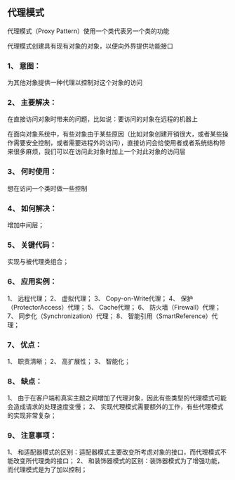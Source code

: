 ## 代理模式

代理模式（Proxy Pattern）使用一个类代表另一个类的功能

代理模式创建具有现有对象的对象，以便向外界提供功能接口

### 1、 意图：

为其他对象提供一种代理以控制对这个对象的访问

### 2、 主要解决：

在直接访问对象时带来的问题，比如说：要访问的对象在远程的机器上

在面向对象系统中，有些对象由于某些原因（比如对象创建开销很大，或者某些操作需要安全控制，或者需要进程外的访问），直接访问会给使用者或者系统结构带来很多麻烦，我们可以在访问此对象时加上一个对此对象的访问层

### 3、 何时使用：

想在访问一个类时做一些控制

### 4、 如何解决：

增加中间层；

### 5、 关键代码：

实现与被代理类组合；

### 6、 应用实例：

1、 远程代理；
2、 虚拟代理；
3、 Copy-on-Write代理；
4、 保护（ProtectorAccess）代理；
5、 Cache代理；
6、 防火墙（Firewall）代理；
7、 同步化（Synchronization）代理；
8、 智能引用（SmartReference）代理；

### 7、 优点：

1、 职责清晰；
2、 高扩展性；
3、 智能化；

### 8、 缺点：

1、 由于在客户端和真实主题之间增加了代理对象，因此有些类型的代理模式可能会造成请求的处理速度变慢；
2、 实现代理模式需要额外的工作，有些代理模式的实现非常复杂；

### 9、 注意事项：

1、 和适配器模式的区别：适配器模式主要改变所考虑对象的接口，而代理模式不能改变所代理类的接口；
2、 和装饰器模式的区别：装饰器模式为了增强功能，而代理模式是为了加以控制；
